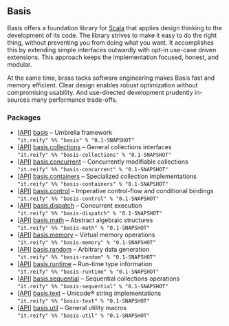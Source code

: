 ## Basis

Basis offers a foundation library for [Scala](http://www.scala-lang.org) that applies design thinking to the development of its code. The library strives to make it easy to do the right thing, without preventing you from doing what you want. It accomplishes this by extending simple interfaces outwardly with opt-in use-case driven extensions. This approach keeps the implementation focused, honest, and modular.

At the same time, brass tacks software engineering makes Basis fast and memory efficient. Clear design enables robust optimization without compromising usability. And use-directed development prudently in-sources many performance trade-offs.

### Packages

- \[[API](http://basis.reify.it/latest/api/#basis.package)\] [basis](http://basis.reify.it) – Umbrella framework  
`"it.reify" %% "basis" % "0.1-SNAPSHOT"`
- \[[API](http://basis.reify.it/latest/api/#basis.collections.package)\] [basis.collections](http://basis.reify.it/collections.html) – General collections interfaces  
`"it.reify" %% "basis-collections" % "0.1-SNAPSHOT"`
- \[[API](http://basis.reify.it/latest/api/#basis.concurrent.package)\] [basis.concurrent](http://basis.reify.it/concurrent.html) – Concurrently modifiable collections  
`"it.reify" %% "basis-concurrent" % "0.1-SNAPSHOT"`
- \[[API](http://basis.reify.it/latest/api/#basis.containers.package)\] [basis.containers](http://basis.reify.it/containers.html) – Specialized collection implementations  
`"it.reify" %% "basis-containers" % "0.1-SNAPSHOT"`
- \[[API](http://basis.reify.it/latest/api/#basis.control.package)\] [basis.control](http://basis.reify.it/control.html) – Imperative control-flow and conditional bindings  
`"it.reify" %% "basis-control" % "0.1-SNAPSHOT"`
- \[[API](http://basis.reify.it/latest/api/#basis.dispatch.package)\] [basis.dispatch](http://basis.reify.it/dispatch.html) – Concurrent execution  
`"it.reify" %% "basis-dispatch" % "0.1-SNAPSHOT"`
- \[[API](http://basis.reify.it/latest/api/#basis.math.package)\] [basis.math](http://basis.reify.it/math.html) – Abstract algebraic structures  
`"it.reify" %% "basis-math" % "0.1-SNAPSHOT"`
- \[[API](http://basis.reify.it/latest/api/#basis.memory.package)\] [basis.memory](http://basis.reify.it/memory.html) – Virtual memory operations  
`"it.reify" %% "basis-memory" % "0.1-SNAPSHOT"`
- \[[API](http://basis.reify.it/latest/api/#basis.random.package)\] [basis.random](http://basis.reify.it/random.html) – Arbitrary data generation  
`"it.reify" %% "basis-random" % "0.1-SNAPSHOT"`
- \[[API](http://basis.reify.it/latest/api/#basis.runtime.package)\] [basis.runtime](http://basis.reify.it/runtime.html) – Run-time type information  
`"it.reify" %% "basis-runtime" % "0.1-SNAPSHOT"`
- \[[API](http://basis.reify.it/latest/api/#basis.sequential.package)\] [basis.sequential](http://basis.reify.it/sequential.html) – Sequential collections operations  
`"it.reify" %% "basis-sequential" % "0.1-SNAPSHOT"`
- \[[API](http://basis.reify.it/latest/api/#basis.text.package)\] [basis.text](http://basis.reify.it/text.html) – Unicode® string implementations  
`"it.reify" %% "basis-text" % "0.1-SNAPSHOT"`
- \[[API](http://basis.reify.it/latest/api/#basis.util.package)\] [basis.util](http://basis.reify.it/util.html) – General utility macros  
`"it.reify" %% "basis-util" % "0.1-SNAPSHOT"`
